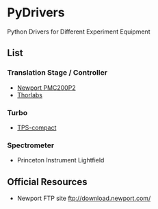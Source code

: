 # PyDrivers
Python Drivers for Different Experiment Equipment

## List

### Translation Stage / Controller

* [Newport PMC200P2](./PMC200)
* [Thorlabs](./Thorlabs)

### Turbo

* [TPS-compact](./TPS-compact)

### Spectrometer

* Princeton Instrument Lightfield

## Official Resources

* Newport FTP site ftp://download.newport.com/
